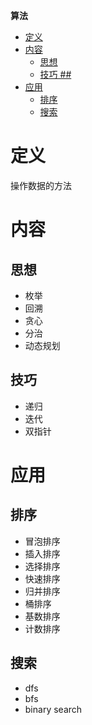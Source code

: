 **算法**
- [定义](#定义)
- [内容](#内容)
  - [思想](#思想)
  - [技巧 ##](#技巧-)
- [应用](#应用)
  - [排序](#排序)
  - [搜索](#搜索)
 
# 定义 #
操作数据的方法

# 内容 #
## 思想 ##
  - 枚举
  - 回溯
  - 贪心
  - 分治
  - 动态规划

## 技巧 ## 
  - 递归
  - 迭代
  - 双指针

# 应用 #
## 排序 ##
  - 冒泡排序
  - 插入排序
  - 选择排序
  - 快速排序
  - 归并排序
  - 桶排序
  - 基数排序
  - 计数排序

## 搜索 ##
  - dfs
  - bfs
  - binary search



